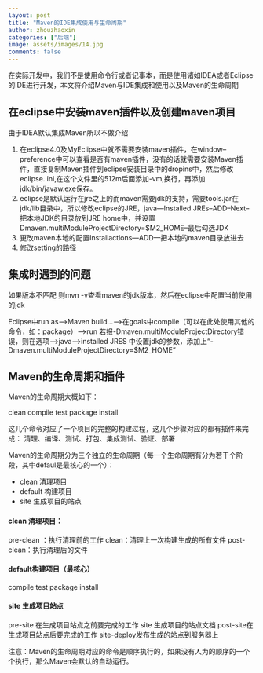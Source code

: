 ```yaml
---
layout: post
title: "Maven的IDE集成使用与生命周期"
author: zhouzhaoxin
categories: ["后端"]
image: assets/images/14.jpg
comments: false
---
```

在实际开发中，我们不是使用命令行或者记事本，而是使用诸如IDEA或者Eclipse的IDE进行开发，本文将介绍Maven与IDE集成和使用以及Maven的生命周期

## 在eclipse中安装maven插件以及创建maven项目
由于IDEA默认集成Maven所以不做介绍

1. 在eclipse4.0及MyEclipse中就不需要安装maven插件，在window–preference中可以查看是否有maven插件，没有的话就需要安装Maven插件，直接复制Maven插件到eclipse安装目录中的dropins中，然后修改eclipse.
ini,在这个文件里的512m后面添加-vm,换行，再添加jdk/bin/javaw.exe保存。
2. eclipse是默认运行在jre之上的而maven需要jdk的支持，需要tools.jar在jdk/lib目录中，所以修改eclipse的JRE，java—Installed JREs–ADD–Next–把本地JDK的目录放到JRE home中，并设置Dmaven.multiModuleProjectDirectory=$M2_HOME–最后勾选JDK
3. 更改maven本地的配置Installactions—ADD—把本地的maven目录放进去
4. 修改setting的路径

## 集成时遇到的问题
如果版本不匹配 则mvn -v查看maven的jdk版本，然后在eclipse中配置当前使用的jdk

Eclipse中run as–>Maven build…–>在goals中compile（可以在此处使用其他的命令，如：package）—>run
若报-Dmaven.multiModuleProjectDirectory错误，则在选项–>java–>installed JRES 中设置jdk的参数，添加上“-Dmaven.multiModuleProjectDirectory=$M2_HOME”

## Maven的生命周期和插件
Maven的生命周期大概如下：

clean compile test package install

这几个命令对应了一个项目的完整的构建过程，这几个步骤对应的都有插件来完成：
清理、编译、测试、打包、集成测试、验证、部署

Maven的生命周期分为三个独立的生命周期（每一个生命周期有分为若干个阶段，其中defaul是最核心的一个）：

- clean 清理项目
- default 构建项目
- site 生成项目的站点

#### clean 清理项目：
pre-clean ：执行清理前的工作
clean：清理上一次构建生成的所有文件
post-clean：执行清理后的文件

#### default构建项目（最核心）
compile test package install

#### site 生成项目站点
pre-site 在生成项目站点之前要完成的工作
site 生成项目的站点文档
post-site在生成项目站点后要完成的工作
site-deploy发布生成的站点到服务器上

注意：Maven的生命周期对应的命令是顺序执行的，如果没有人为的顺序的一个个执行，那么Maven会默认的自动运行。